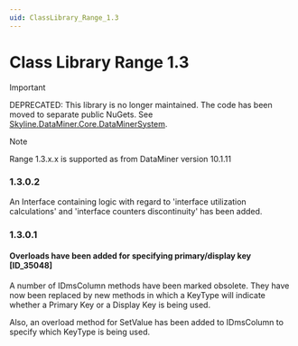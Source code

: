 ```yaml
---
uid: ClassLibrary_Range_1.3
---
```


# Class Library Range 1.3

>[!IMPORTANT]
> DEPRECATED: This library is no longer maintained. The code has been moved to separate public NuGets. See [Skyline.DataMiner.Core.DataMinerSystem](xref:Skyline_DataMiner_Core_DataMinerSystem_Range_1.0).

> [!NOTE]
> Range 1.3.x.x is supported as from DataMiner version 10.1.11

### 1.3.0.2

An Interface containing logic with regard to 'interface utilization calculations' and 'interface counters discontinuity' has been added.

### 1.3.0.1

#### Overloads have been added for specifying primary/display key [ID_35048]

A number of IDmsColumn methods have been marked obsolete. They have now been replaced by new methods in which a KeyType will indicate whether a Primary Key or a Display Key is being used.

Also, an overload method for SetValue has been added to IDmsColumn to specify which KeyType is being used.
